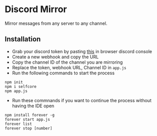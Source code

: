 # Discord Mirror
Mirror messages from any server to any channel.

## Installation
- Grab your discord token by pasting [this](https://gist.github.com/rohzzn/34341c3787b8279aaf9d47a59331570f) in browser discord console
- Create a new webhook and copy the URL
- Copy the channel ID of the channel you are mirroring
- Replace the token, webhook URL, Channel ID in `app.js`
- Run the following commands to start the process
```
npm init
npm i selfcore
npm app.js
```
- Run these commnands if you want to continue the process without having the IDE open
```
npm install forever -g
forever start app.js
forever list
forever stop [number]
```
